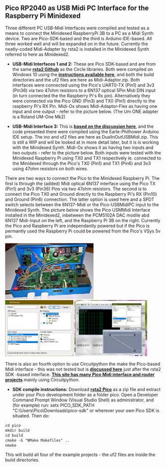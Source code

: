 ## Pico RP2040 as USB Midi PC Interface for the Raspberry Pi Minidexed

Three different PC USB-Midi Interfaces were compiled and tested as a means to connect the Minidexed RaspberryPi 3B to a PC as a Midi Synth device. Two are Pico-SDK-based and the third is Arduino IDE-based. All three worked well and will be expanded on in the future. Currently the neatly-coded Midi-Adapter by rsta2 is installed in the Minidexed Synth referred to here as Minidexed2.

* **USB-Midi Interfaces 1 and 2:** These are Pico SDK-based and are from the same [**rsta2 Github**](https://github.com/rsta2/pico) as the Circle libraries. Both were compiled on Windows 10 using the [**instructions available here**](https://github.com/TobiasVanDyk/Pico-MCU-from-Raspberry-Pi/blob/main/Install-Pico-SDK-in-Windows10x64-May-2023.pdf), and both the build directories and the uf2 files are here as Midi-Adaptor.zip. Both interfaces were connected using the Pico's UART0-TX (Pin1) and 3v3 (Pin36) via two 47ohm resistors to a 6N137 optical 5Pin Midi DIN input (in turn connected the the Raspberry Pi's Rx pin). Alternatively they were connected via the Pico GND (Pin3) and TX0 (Pin1) directly to the raspberry Pi's RX Pin. Midi-Ox shows Midi-Adaptor-Flex as having one input and one output - refer to the picture below. (The Um ONE adapter is a Roland UM-One Mk2)

* **USB-Midi Interface 3:** This is [**based on the discussion here**](https://www.reddit.com/r/raspberrypipico/comments/11w8f29/multiple_virtual_usb_midi_cables_using_arduino_ide/?rdt=64233), and the code presented there were compiled using the Earle-Philhower Arduino IDE setup. The ino and uf2 files are here as DualInOutUSBMidi.zip. This is still a WIP and will be looked at in more detail later, but it is is working with the Minidexed Synth. Midi-Ox shows it as having two inputs and two outputs - refer to the picture below. Both inputs were tested with the Minidexed Raspberry Pi using TX0 and TX1 respectively ie. connected to the Minidexed through the Pico's TX0 (Pin1) and TX1 (Pin6) and 3v3 using 47ohm resistors on both wires. 

There are two ways to connect the Pico to the Minidexed Raspberry Pi. The first is through the (added) Midi optical 6N137 interface using the Pico TX (Pin1) and 3v3 (Pin36) Pins via two 47ohm resistors. The second is to connect the Pico TX0 and Ground directly to the Raspberry Pi's RX (Pin10) and Ground (Pin6) connection. The latter option is used here and a SPDT switch selects between the 6N137-Midi or the Pico-USBMidiPC input to the Minidexed Synth. The picture below shows the Pico USMMidi Interface installed in the Minidexed2, inbetween the PCM5102A DAC modile abd 6N137 Midi-Input on the left, and the Raspberry Pi 3B on the right. Currently the Pico and Raspberry Pi are independantly powered but if the Pico is permantly used the Raspberry Pi could be powered from the Pico's VSys 5v pin. 


<p align="left">
<img src="images/minidexedpicopi1.png" height="180" /> 
<img src="images/midi-adaptor-flex.png" height="180" /> 
<img src="images/usbmidi3.png" height="180" /> 
</p>

There is also an fourth option to use Circuitpython the make the Pico-based Midi interface - this was not tested but is [**discussed here**](https://github.com/alf45tar/PedalinoMini) just after the rsta2 SDK -based interface. [**This site has many Pico Midi interface and router projects**](https://diyelectromusic.wordpress.com/) mainly using Circuitpython.

* **SDK compile instructions:** Download [**rsta2 Pico**](https://github.com/rsta2/pico) as a zip file and extract under your Pico development folder as a folder pico. Open a Developer Command Prompt Window (Visual Studio Shell) as administrator, and (for example) run: setx PICO_SDK_PATH "C:\Users\Pico\Downloads\pico-sdk" or wherever your own Pico SDK is situated. Then do:
 
``` 
cd pico
mkdir build
cd build
cmake -G "NMake Makefiles" ..
nmake
``` 

This will build all four of the example projects - the uf2 files are inside the build directories.




